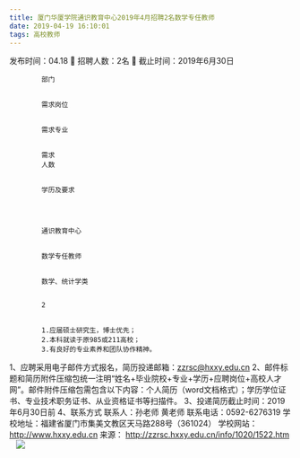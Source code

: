 ```yaml
---
title: 厦门华厦学院通识教育中心2019年4月招聘2名数学专任教师
date: 2019-04-19 16:10:01
tags: 高校教师
---
```

发布时间：04.18   🌟   招聘人数：2名   🌈   截止时间：2019年6月30日
<!-- more -->


    
        
            
            部门
            
            
            需求岗位
            
            
            需求专业
            
            
            需求
            人数
            
            
            学历及要求
            
        
        
            
            通识教育中心
            
            
            数学专任教师
            
            
            数学、统计学类
            
            
            2
            
            
            1.应届硕士研究生，博士优先；
            2.本科就读于原985或211高校；
            3.有良好的专业素养和团队协作精神。
            
        
    


1、应聘采用电子邮件方式报名，简历投递邮箱：zzrsc@hxxy.edu.cn
2、邮件标题和简历附件压缩包统一注明“姓名+毕业院校+专业+学历+应聘岗位+高校人才网”。邮件附件压缩包需包含以下内容：个人简历（word文档格式）；学历学位证书、专业技术职务证书、从业资格证书等扫描件。
3、投递简历截止时间：2019年6月30日前
4、联系方式
联系人：孙老师 黄老师
联系电话：0592-6276319
学校地址：福建省厦门市集美文教区天马路288号（361024）
学校网站：http://www.hxxy.edu.cn
来源：
http://zzrsc.hxxy.edu.cn/info/1020/1522.htm
 
 ![](https://cdn.weiweiblog.cn/20181015134814.png)